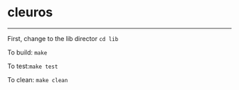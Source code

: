 # cleuros

------------------------
First, change to the lib director `cd lib`


To build: `make` 

To test:`make test`

To clean: `make clean`
